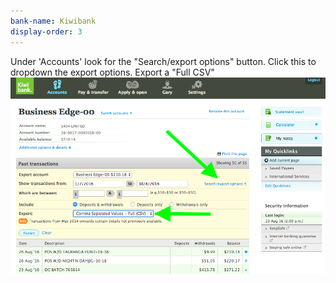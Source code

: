 ```yaml
---
bank-name: Kiwibank
display-order: 3
---
```

Under 'Accounts' look for the "Search/export options" button. Click this to dropdown the export options. Export a "Full CSV"
![Kiwibank export select screenshot](/img/csvs/kb1.png)
